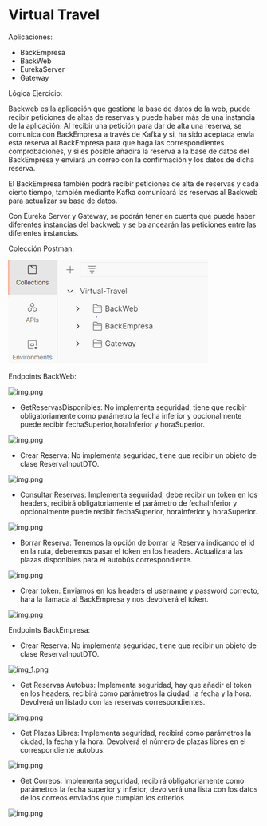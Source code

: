 # Virtual Travel

Aplicaciones:

- BackEmpresa
- BackWeb
- EurekaServer
- Gateway

Lógica Ejercicio:

Backweb es la aplicación que gestiona la base de datos de la web, puede recibir peticiones
de altas de reservas y puede haber más de una instancia de la aplicación. Al recibir una petición para dar 
de alta una reserva, se comunica con BackEmpresa a través de Kafka y si, ha sido aceptada envía esta
reserva al BackEmpresa para que haga las correspondientes comprobaciones, y si es posible
añadirá la reserva a la base de datos del BackEmpresa y enviará un correo con la confirmación
y los datos de dicha reserva.

El BackEmpresa también podrá recibir peticiones de alta de reservas y cada cierto tiempo,
también mediante Kafka comunicará las reservas al Backweb para actualizar su base de datos.

Con Eureka Server y Gateway, se podrán tener en cuenta que puede haber diferentes instancias del backweb y
se balancearán las peticiones entre las diferentes instancias.

Colección Postman:

![img.png](ImágenesReadme/ColecciónPostman.png)

Endpoints BackWeb:

![img.png](ImágenesReadme/EndpointsBackweb.png)

- GetReservasDisponibles: No implementa seguridad, tiene que recibir obligatoriamente como
parámetro la fecha inferior y opcionalmente puede recibir fechaSuperior,horaInferior y horaSuperior.

![img.png](ImágenesReadme/GetReservasDisponibles.png)

- Crear Reserva: No implementa seguridad, tiene que recibir un objeto de clase ReservaInputDTO.

![img.png](ImágenesReadme/CrearReserva.png)

- Consultar Reservas: Implementa seguridad, debe recibir un token en los headers, recibirá obligatoriamente el
parámetro de fechaInferior y opcionalmente puede recibir fechaSuperior, horaInferior y horaSuperior.

![img.png](ImágenesReadme/ConsultarReservas.png)

- Borrar Reserva: Tenemos la opción de borrar la Reserva indicando el id en la ruta,
deberemos pasar el token en los headers. Actualizará las plazas disponibles para el 
autobús correspondiente.

![img.png](ImágenesReadme/BorrarReserva.png)

- Crear token: Enviamos en los headers el username y password correcto, hará la llamada al BackEmpresa
y nos devolverá el token.

![img.png](ImágenesReadme/CrearToken.png)

Endpoints BackEmpresa:

- Crear Reserva: No implementa seguridad, tiene que recibir un objeto de clase ReservaInputDTO.

![img_1.png](ImágenesReadme/CrearReservaEmpresa.png)

- Get Reservas Autobus: Implementa seguridad, hay que añadir el token en los headers,
recibirá como parámetros la ciudad, la fecha y la hora. Devolverá un listado
con las reservas correspondientes.

![img.png](ImágenesReadme/GetReservasAutobus.png)

- Get Plazas Libres: Implementa seguridad, recibirá como parámetros la ciudad, la fecha y la hora.
Devolverá el número de plazas libres en el correspondiente autobus.

![img.png](ImágenesReadme/getPlazasLibres.png)

- Get Correos: Implementa seguridad, recibirá obligatoriamente como parámetros la
fecha superior y inferior, devolverá una lista con los datos de los correos enviados
que cumplan los criterios

![img.png](ImágenesReadme/GetCorreos.png)